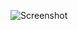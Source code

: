 ![Screenshot](https://raw.githubusercontent.com/Cryakl/Ultimate-RAT-Collection/refs/heads/main/CookieMonster/Screenshot.png)
